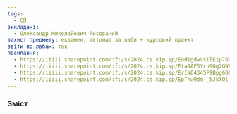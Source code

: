 ```yaml
---
tags:
  - СП
викладачі:
  - Олександр Миколайович Рисований
захист предмету: екзамен, автомат за лаби + курсовий проект
звіти по лабам: так
посилання:
  - https://iiiii.sharepoint.com/:f:/s/2024.cs.kip.sp/EodIgdwVsilEip76txTKlWYB1o5tsLQsT2E0lwChBWPT8w?e=YRayPt
  - https://iiiii.sharepoint.com/:f:/s/2024.cs.kip.sp/Eta9AF3Yru9Gg2GWHqMd4IoBBmSdV3v2z_MR1nznMiIpvQ?e=jqVEeX
  - https://iiiii.sharepoint.com/:f:/s/2024.cs.kip.sp/ErINO4345F9Bpg6063A855cBx-NOXJpU3UwimvhPSS3uiQ?e=hKG9QQ
  - https://iiiii.sharepoint.com/:f:/s/2024.cs.kip.sp/EpThw9dm-_5JkXQl-bvHvrMBbrSvZ9rBGCfdCk4Xz6rODQ?e=rUjNMf
---
```




###  Зміст




